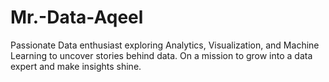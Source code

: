 # Mr.-Data-Aqeel
Passionate Data enthusiast exploring Analytics, Visualization, and Machine Learning to uncover stories behind data. On a mission to grow into a data expert and make insights shine.
